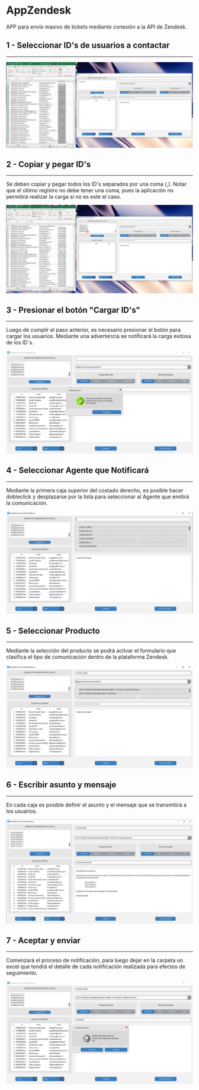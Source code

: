 # AppZendesk


APP para envío masivo de tickets mediante conexión a la API de Zendesk.


## 1 - Seleccionar ID's de usuarios a contactar
---

<div align="center">
    <img src="imagenes/uno.png" alt="Texto alternativo de la imagen">
</div>

## 2 - Copiar y pegar ID's
---

Se deben copiar y pegar todos los ID's separados por una coma (,). Notar que el último registro no debe tener una coma, pues la aplicación no permitirá realizar la carga si no es este el caso. 
<div align="center">
    <img src="imagenes/dos.png" alt="Texto alternativo de la imagen">
</div>


## 3 - Presionar el botón "Cargar ID's"
---

Luego de cumplir el paso anterior, es necesario presionar el botón para cargar los usuarios. Mediante una advertencia se notificará la carga exitosa de los ID´s.

<div align="center">
    <img src="imagenes/tres.png" alt="Texto alternativo de la imagen">
</div>



## 4 - Seleccionar Agente que Notificará
---

Mediante la primera caja superior del costado derecho, es posible hacer dobleclick y desplazarse por la lista para seleccionar al Agente que emitirá la comunicación.

<div align="center">
    <img src="imagenes/cuatro.png" alt="Texto alternativo de la imagen">
</div>

## 5 - Seleccionar Producto
---

Mediante la selección del producto se podrá activar el formulario que clasifica el tipo de comunicación dentro de la plataforma Zendesk.

<div align="center">
    <img src="imagenes/cinco.png" alt="Texto alternativo de la imagen">
</div>

## 6 - Escribir asunto y mensaje
---

En cada caja es posible definir el asunto y el mensaje que se transmitirá a los usuarios.

<div align="center">
    <img src="imagenes/Interfaz (blanca).png" alt="Texto alternativo de la imagen">
</div>


## 7 - Aceptar y enviar
---

Comenzará el proceso de notificación, para luego dejar en la carpeta un excel que tendrá el detalle de cada notificación realizada para efectos de seguimiento.

<div align="center">
    <img src="imagenes/seis.png" alt="Texto alternativo de la imagen">
</div>
